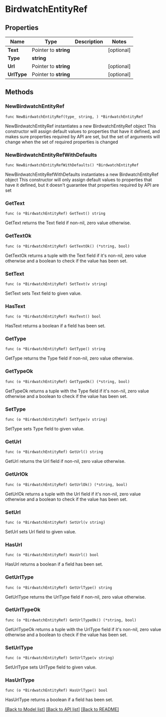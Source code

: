 # BirdwatchEntityRef

## Properties

Name | Type | Description | Notes
------------ | ------------- | ------------- | -------------
**Text** | Pointer to **string** |  | [optional] 
**Type** | **string** |  | 
**Url** | Pointer to **string** |  | [optional] 
**UrlType** | Pointer to **string** |  | [optional] 

## Methods

### NewBirdwatchEntityRef

`func NewBirdwatchEntityRef(type_ string, ) *BirdwatchEntityRef`

NewBirdwatchEntityRef instantiates a new BirdwatchEntityRef object
This constructor will assign default values to properties that have it defined,
and makes sure properties required by API are set, but the set of arguments
will change when the set of required properties is changed

### NewBirdwatchEntityRefWithDefaults

`func NewBirdwatchEntityRefWithDefaults() *BirdwatchEntityRef`

NewBirdwatchEntityRefWithDefaults instantiates a new BirdwatchEntityRef object
This constructor will only assign default values to properties that have it defined,
but it doesn't guarantee that properties required by API are set

### GetText

`func (o *BirdwatchEntityRef) GetText() string`

GetText returns the Text field if non-nil, zero value otherwise.

### GetTextOk

`func (o *BirdwatchEntityRef) GetTextOk() (*string, bool)`

GetTextOk returns a tuple with the Text field if it's non-nil, zero value otherwise
and a boolean to check if the value has been set.

### SetText

`func (o *BirdwatchEntityRef) SetText(v string)`

SetText sets Text field to given value.

### HasText

`func (o *BirdwatchEntityRef) HasText() bool`

HasText returns a boolean if a field has been set.

### GetType

`func (o *BirdwatchEntityRef) GetType() string`

GetType returns the Type field if non-nil, zero value otherwise.

### GetTypeOk

`func (o *BirdwatchEntityRef) GetTypeOk() (*string, bool)`

GetTypeOk returns a tuple with the Type field if it's non-nil, zero value otherwise
and a boolean to check if the value has been set.

### SetType

`func (o *BirdwatchEntityRef) SetType(v string)`

SetType sets Type field to given value.


### GetUrl

`func (o *BirdwatchEntityRef) GetUrl() string`

GetUrl returns the Url field if non-nil, zero value otherwise.

### GetUrlOk

`func (o *BirdwatchEntityRef) GetUrlOk() (*string, bool)`

GetUrlOk returns a tuple with the Url field if it's non-nil, zero value otherwise
and a boolean to check if the value has been set.

### SetUrl

`func (o *BirdwatchEntityRef) SetUrl(v string)`

SetUrl sets Url field to given value.

### HasUrl

`func (o *BirdwatchEntityRef) HasUrl() bool`

HasUrl returns a boolean if a field has been set.

### GetUrlType

`func (o *BirdwatchEntityRef) GetUrlType() string`

GetUrlType returns the UrlType field if non-nil, zero value otherwise.

### GetUrlTypeOk

`func (o *BirdwatchEntityRef) GetUrlTypeOk() (*string, bool)`

GetUrlTypeOk returns a tuple with the UrlType field if it's non-nil, zero value otherwise
and a boolean to check if the value has been set.

### SetUrlType

`func (o *BirdwatchEntityRef) SetUrlType(v string)`

SetUrlType sets UrlType field to given value.

### HasUrlType

`func (o *BirdwatchEntityRef) HasUrlType() bool`

HasUrlType returns a boolean if a field has been set.


[[Back to Model list]](../README.md#documentation-for-models) [[Back to API list]](../README.md#documentation-for-api-endpoints) [[Back to README]](../README.md)


